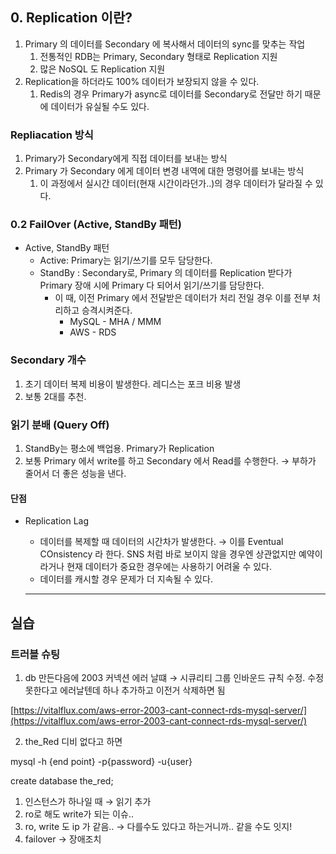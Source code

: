 ## 0. Replication 이란?

1. Primary 의 데이터를 Secondary 에 복사해서 데이터의 sync를 맞추는 작업 
    1. 전통적인 RDB는 Primary, Secondary 형태로 Replication 지원 
    2. 많은 NoSQL 도 Replication 지원 
2. Replication을 하더라도 100% 데이터가 보장되지 않을 수 있다.
    1. Redis의 경우 Primary가 async로 데이터를 Secondary로 전달만 하기 때문에 데이터가 유실될 수도 있다.

### Repliacation 방식

1. Primary가 Secondary에게 직접 데이터를 보내는 방식 
2. Primary 가 Secondary 에게 데이터 변경 내역에 대한 명령어를 보내는 방식 
    1. 이 과정에서 실시간 데이터(현재 시간이라던가..)의 경우 데이터가 달라질 수 있다.

### 0.2 FailOver (Active, StandBy 패턴)

- Active, StandBy 패턴
    - Active: Primary는 읽기/쓰기를 모두 담당한다.
    - StandBy : Secondary로, Primary 의 데이터를 Replication 받다가 Primary 장애 시에 Primary 다 되어서 읽기/쓰기를 담당한다.
        - 이 때, 이전 Primary 에서 전달받은 데이터가 처리 전일 경우 이를 전부 처리하고 승격시켜준다.
            - MySQL - MHA / MMM
            - AWS - RDS

### Secondary 개수

1. 초기 데이터 복제 비용이 발생한다. 레디스는 포크 비용 발생 
2. 보통 2대를 추천.

### 읽기 분배 (Query Off)

1. StandBy는 평소에 백업용. Primary가 Replication  
2. 보통 Primary 에서 write를 하고 Secondary 에서 Read를 수행한다. → 부하가 줄어서 더 좋은 성능을 낸다.

#### 단점 

- Replication Lag
    - 데이터를 복제할 때 데이터의 시간차가 발생한다. → 이를 Eventual COnsistency 라 한다. SNS 처럼 바로 보이지 않을 경우엔 상관없지만 예약이라거나 현재 데이터가 중요한 경우에는 사용하기 어려울 수 있다.
    - 데이터를 캐시할 경우 문제가 더 지속될 수 있다.
    
    ---
    

## 실습

### 트러블 슈팅

1. db 만든다음에 2003 커넥션 에러 날떄 → 시큐리티 그룹 인바운드 규칙 수정. 수정못한다고 에러날텐데 하나 추가하고 이전거 삭제하면 됨 

[https://vitalflux.com/aws-error-2003-cant-connect-rds-mysql-server/](https://vitalflux.com/aws-error-2003-cant-connect-rds-mysql-server/)

2. the_Red 디비 없다고 하면 

mysql -h {end point} -p{password} -u{user}

create database the_red;

1. 인스턴스가 하나일 때 → 읽기 추가 
2. ro로 해도 write가 되는 이슈..
3. ro, write 도 ip 가 같음.. → 다를수도 있다고 하는거니까.. 같을 수도 잇지!
4. failover → 장애조치 
